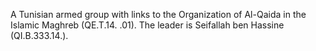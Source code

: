  A Tunisian armed group with links to the Organization of Al-Qaida in the 
Islamic Maghreb (QE.T.14. .01). The leader is Seifallah ben Hassine 
(QI.B.333.14.).
